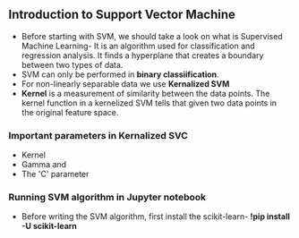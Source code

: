 ## Introduction to Support Vector Machine
- Before starting with SVM, we should take a look on what is Supervised Machine Learning- It is an algorithm used for classification and regression analysis. It finds a hyperplane that creates a boundary between two types of data.
- SVM can only be performed in **binary classiification**.
- For non-linearly separable data we use **Kernalized SVM**
- **Kernel** is a measurement of similarity between the data points. The kernel function in a kernelized SVM tells that given two data points in the original feature space.
### Important parameters in Kernalized SVC
- Kernel
- Gamma and
- The 'C' parameter
### Running SVM algorithm in Jupyter notebook
- Before writing the SVM algorithm, first install the scikit-learn- **!pip install -U scikit-learn**
